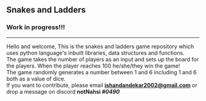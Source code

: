 ## Snakes and Ladders
### Work in progress!!!
---
Hello and welcome,
This is the snakes and ladders game repository which uses python language's inbuilt libraries, data structures and functions.  
The game takes the number of players as an input and sets up the board for the players. When the player reaches 100 he/she/they win the game!  
The game randomly generates a number between 1 and 6 including 1 and 6 both as a value of dice.  
If you want to contribute, please email **ishandandekar2002@gmail.com**
or drop a message on discord **notNahsi _#0490_**